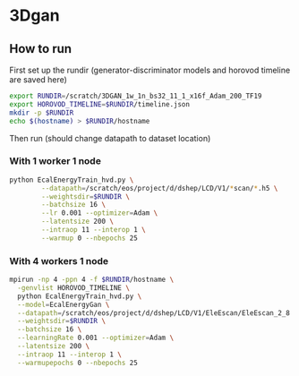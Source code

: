 # 3Dgan

## How to run

First set up the rundir (generator-discriminator models and horovod timeline are saved here)
```bash
export RUNDIR=/scratch/3DGAN_1w_1n_bs32_11_1_x16f_Adam_200_TF19
export HOROVOD_TIMELINE=$RUNDIR/timeline.json
mkdir -p $RUNDIR
echo $(hostname) > $RUNDIR/hostname
```

Then run (should change datapath to dataset location)
### With 1 worker 1 node
```bash
python EcalEnergyTrain_hvd.py \
		--datapath=/scratch/eos/project/d/dshep/LCD/V1/*scan/*.h5 \
		--weightsdir=$RUNDIR \
		--batchsize 16 \
		--lr 0.001 --optimizer=Adam \
		--latentsize 200 \
		--intraop 11 --interop 1 \
		--warmup 0 --nbepochs 25 
```

### With 4 workers 1 node
```bash
mpirun -np 4 -ppn 4 -f $RUNDIR/hostname \
  -genvlist HOROVOD_TIMELINE \
  python EcalEnergyTrain_hvd.py \
  --model=EcalEnergyGan \
  --datapath=/scratch/eos/project/d/dshep/LCD/V1/EleEscan/EleEscan_2_8.h5 \
  --weightsdir=$RUNDIR \
  --batchsize 16 \
  --learningRate 0.001 --optimizer=Adam \
  --latentsize 200 \
  --intraop 11 --interop 1 \
  --warmupepochs 0 --nbepochs 25
```